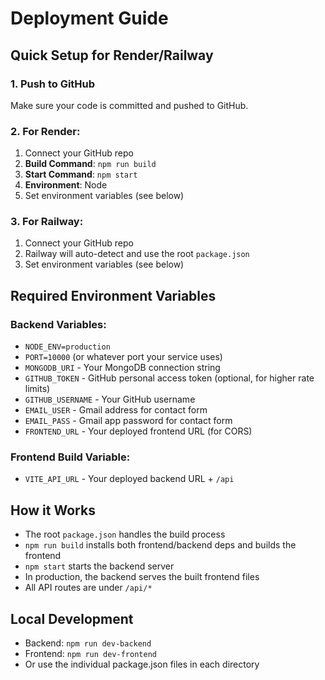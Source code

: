 # Deployment Guide

## Quick Setup for Render/Railway

### 1. Push to GitHub
Make sure your code is committed and pushed to GitHub.

### 2. For Render:
1. Connect your GitHub repo
2. **Build Command**: `npm run build`
3. **Start Command**: `npm start`
4. **Environment**: Node
5. Set environment variables (see below)

### 3. For Railway:
1. Connect your GitHub repo
2. Railway will auto-detect and use the root `package.json`
3. Set environment variables (see below)

## Required Environment Variables

### Backend Variables:
- `NODE_ENV=production`
- `PORT=10000` (or whatever port your service uses)
- `MONGODB_URI` - Your MongoDB connection string
- `GITHUB_TOKEN` - GitHub personal access token (optional, for higher rate limits)
- `GITHUB_USERNAME` - Your GitHub username
- `EMAIL_USER` - Gmail address for contact form
- `EMAIL_PASS` - Gmail app password for contact form
- `FRONTEND_URL` - Your deployed frontend URL (for CORS)

### Frontend Build Variable:
- `VITE_API_URL` - Your deployed backend URL + `/api`

## How it Works

- The root `package.json` handles the build process
- `npm run build` installs both frontend/backend deps and builds the frontend
- `npm start` starts the backend server
- In production, the backend serves the built frontend files
- All API routes are under `/api/*`

## Local Development

- Backend: `npm run dev-backend`
- Frontend: `npm run dev-frontend`
- Or use the individual package.json files in each directory